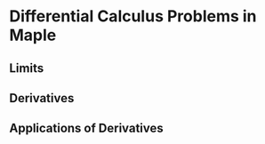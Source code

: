 Differential Calculus Problems in Maple
========

Limits
-----

Derivatives
------

Applications of Derivatives
-------

